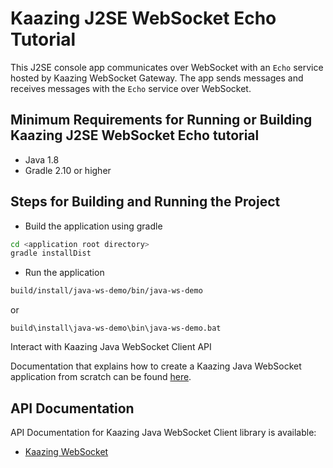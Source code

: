 # Kaazing J2SE WebSocket Echo Tutorial

This J2SE console app communicates over WebSocket with an `Echo` service hosted by Kaazing WebSocket Gateway. The app sends messages and receives messages with the `Echo` service over WebSocket.

## Minimum Requirements for Running or Building Kaazing J2SE WebSocket Echo tutorial

* Java 1.8
* Gradle 2.10 or higher

## Steps for Building and Running the Project

- Build the application using gradle

```bash
cd <application root directory>
gradle installDist
```

- Run the application 

```bash
build/install/java-ws-demo/bin/java-ws-demo
```
or 
```
build\install\java-ws-demo\bin\java-ws-demo.bat
```

Interact with Kaazing Java WebSocket Client API

Documentation that explains how to create a Kaazing Java WebSocket application from scratch can be found [here](http://kaazing.com/doc/5.0/websocket_client_docs/dev-java/o_dev_java.html).

## API Documentation

API Documentation for Kaazing Java WebSocket Client library is available:

* [Kaazing WebSocket](http://kaazing.com/doc/5.0/websocket_client_docs/apidoc/client/java/gateway/index.html)

